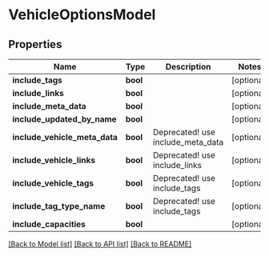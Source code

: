 # VehicleOptionsModel

## Properties
Name | Type | Description | Notes
------------ | ------------- | ------------- | -------------
**include_tags** | **bool** |  | [optional] 
**include_links** | **bool** |  | [optional] 
**include_meta_data** | **bool** |  | [optional] 
**include_updated_by_name** | **bool** |  | [optional] 
**include_vehicle_meta_data** | **bool** | Deprecated! use include_meta_data | [optional] 
**include_vehicle_links** | **bool** | Deprecated! use include_links | [optional] 
**include_vehicle_tags** | **bool** | Deprecated! use include_tags | [optional] 
**include_tag_type_name** | **bool** | Deprecated! use include_tags | [optional] 
**include_capacities** | **bool** |  | [optional] 

[[Back to Model list]](../README.md#documentation-for-models) [[Back to API list]](../README.md#documentation-for-api-endpoints) [[Back to README]](../README.md)


